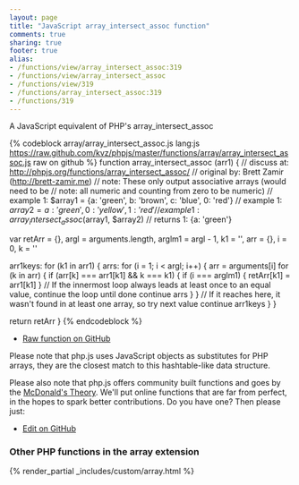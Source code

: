 ```yaml
---
layout: page
title: "JavaScript array_intersect_assoc function"
comments: true
sharing: true
footer: true
alias:
- /functions/view/array_intersect_assoc:319
- /functions/view/array_intersect_assoc
- /functions/view/319
- /functions/array_intersect_assoc:319
- /functions/319
---
```

<!-- Generated by Rakefile:build -->
A JavaScript equivalent of PHP's array_intersect_assoc

{% codeblock array/array_intersect_assoc.js lang:js https://raw.github.com/kvz/phpjs/master/functions/array/array_intersect_assoc.js raw on github %}
function array_intersect_assoc (arr1) {
  //  discuss at: http://phpjs.org/functions/array_intersect_assoc/
  // original by: Brett Zamir (http://brett-zamir.me)
  //        note: These only output associative arrays (would need to be
  //        note: all numeric and counting from zero to be numeric)
  //   example 1: $array1 = {a: 'green', b: 'brown', c: 'blue', 0: 'red'}
  //   example 1: $array2 = {a: 'green', 0: 'yellow', 1: 'red'}
  //   example 1: array_intersect_assoc($array1, $array2)
  //   returns 1: {a: 'green'}

  var retArr = {},
    argl = arguments.length,
    arglm1 = argl - 1,
    k1 = '',
    arr = {},
    i = 0,
    k = ''

  arr1keys: for (k1 in arr1) {
    arrs: for (i = 1; i < argl; i++) {
      arr = arguments[i]
      for (k in arr) {
        if (arr[k] === arr1[k1] && k === k1) {
          if (i === arglm1) {
            retArr[k1] = arr1[k1]
          }
          // If the innermost loop always leads at least once to an equal value, continue the loop until done
          continue arrs
        }
      }
      // If it reaches here, it wasn't found in at least one array, so try next value
      continue arr1keys
    }
  }

  return retArr
}
{% endcodeblock %}

 - [Raw function on GitHub](https://github.com/kvz/phpjs/blob/master/functions/array/array_intersect_assoc.js)

Please note that php.js uses JavaScript objects as substitutes for PHP arrays, they are 
the closest match to this hashtable-like data structure. 

Please also note that php.js offers community built functions and goes by the 
[McDonald's Theory](https://medium.com/what-i-learned-building/9216e1c9da7d). We'll put online 
functions that are far from perfect, in the hopes to spark better contributions. 
Do you have one? Then please just: 

 - [Edit on GitHub](https://github.com/kvz/phpjs/edit/master/functions/array/array_intersect_assoc.js)


### Other PHP functions in the array extension
{% render_partial _includes/custom/array.html %}
